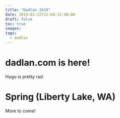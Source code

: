 ```yaml
---
title: "Dadlan 2k19"
date: 2019-01-22T22:04:31-08:00
draft: false
toc: true
images:
tags:
  - dadlan
---
```


# dadlan.com is here!
Hugo is pretty rad

# Spring (Liberty Lake, WA)
More to come!

